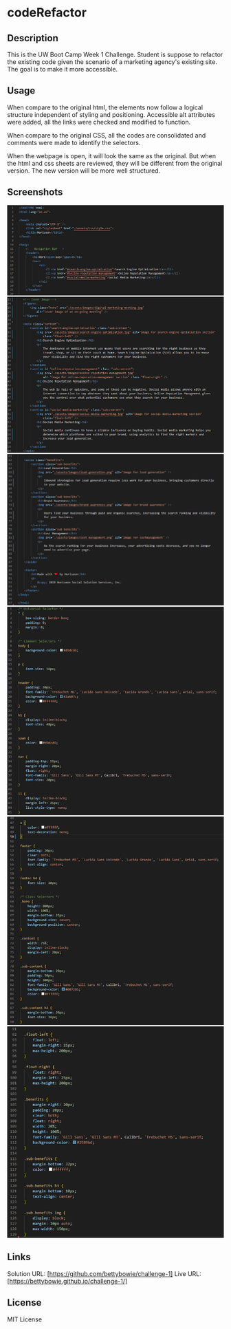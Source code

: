 # codeRefactor

## Description

This is the UW Boot Camp Week 1 Challenge. Student is suppose to refactor the existing code given the scenario of a marketing agency's existing site. The goal is to make it more accessible. 


## Usage

When compare to the original html, the elements now follow a logical structure independent of styling and positioning. Accessible alt attributes were added, all the links were checked and modified to function. 

When compare to the original CSS, all the codes are consolidated and comments were made to identify the selectors.

When the webpage is open, it will look the same as the original. But when the html and css sheets are reviewed, they will be different from the original version. The new version will be more well structured. 


## Screenshots

![html1](./assets/images/html(1).png)
![html2](./assets/images/html(2).png)
![html2](./assets/images/html(3).png)
![css1](./assets/images/css(1).png)
![css2](./assets/images/css(2).png)
![css3](./assets/images/css(3).png)


## Links

Solution URL: [https://github.com/bettybowie/challenge-1]
Live URL: [https://bettybowie.github.io/challenge-1/]


## License

MIT License
